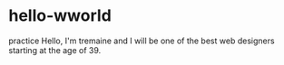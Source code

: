 # hello-wworld
practice
Hello, I'm tremaine and I will be one of the best web designers starting at the age of 39. 
